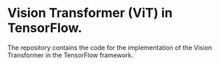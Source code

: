 # Vision Transformer (ViT) in TensorFlow.
The repository contains the code for the implementation of the Vision Transformer in the TensorFlow framework.
